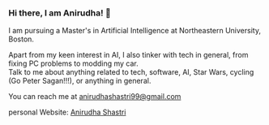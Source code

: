 ### Hi there, I am Anirudha! 👋

I am pursuing a Master's in Artificial Intelligence at Northeastern University, Boston.

Apart from my keen interest in AI, I also tinker with tech in general, from fixing PC problems to modding my car.  
Talk to me about anything related to tech, software, AI, Star Wars, cycling (Go Peter Sagan!!!), or anything in general.

You can reach me at anirudhashastri99@gmail.com

personal Website: [Anirudha Shastri](https://anirudhashastri.github.io/)


<!--
**anirudhashastri/anirudhashastri** is a ✨ _special_ ✨ repository because its `README.md` (this file) appears on your GitHub profile.

Here are some ideas to get you started:

- 🔭 I’m currently working on ...
- 🌱 I’m currently learning ...
- 👯 I’m looking to collaborate on ...
- 🤔 I’m looking for help with ...
- 💬 Ask me about ...
- 📫 How to reach me: ...
- 😄 Pronouns: ...
- ⚡ Fun fact: ...
-->
